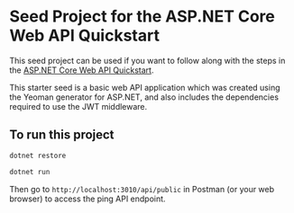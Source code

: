 # Seed Project for the ASP.NET Core Web API Quickstart

This seed project can be used if you want to follow along with the steps in the [ASP.NET Core Web API Quickstart](https://auth0.com/docs/quickstart/backend/aspnet-core-webapi/v1).

This starter seed is a basic web API application which was created using the Yeoman generator for ASP.NET, and also includes  the dependencies required to use the JWT middleware.

## To run this project

```bash
dotnet restore

dotnet run
```

Then go to `http://localhost:3010/api/public` in Postman (or your web browser) to access the ping API endpoint.

